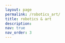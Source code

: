 ```yaml
---
layout: page
permalink: /robotics_art/
title: robotics & art
description: 
nav: true
nav_order: 3
---
```


